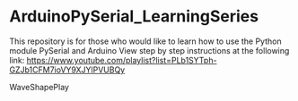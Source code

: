 # ArduinoPySerial_LearningSeries

This repository is for those who would like to learn how to use the Python module PySerial and Arduino
View step by step instructions at the following link: https://www.youtube.com/playlist?list=PLb1SYTph-GZJb1CFM7ioVY9XJYlPVUBQy

WaveShapePlay

